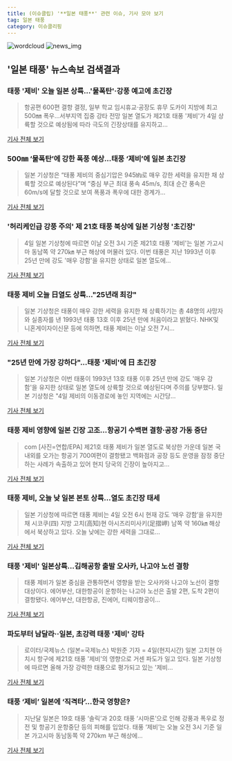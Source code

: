 ```yaml
---
title: (이슈클립) '**일본 태풍**' 관련 이슈, 기사 모아 보기
tag: 일본 태풍
category: 이슈클리핑
---
```

![wordcloud](https://s3.ap-northeast-2.amazonaws.com/lyrics101-wordcloud/2018-09-04-1536031812.png)
![news_img](https://user-images.githubusercontent.com/42597476/44507050-1206f400-a6e4-11e8-8d98-7ffbfebb353f.png)
## **'**일본 태풍**'** 뉴스속보 검색결과
### 태풍 '제비' 오늘 일본 상륙…'물폭탄'·강풍 예고에 초긴장

>항공편 600편 결항 결정, 일부 학교 임시휴교·공장도 휴무 도카이 지방에 최고 500㎜ 폭우…서부지역 집중 강타 전망 일본 열도가 제21호 태풍 '제비'가 4일 상륙할 것으로 예상됨에 따라 극도의 긴장상태를 유지하고...

<a href="http://app.yonhapnews.co.kr/YNA/Basic/SNS/r.aspx?c=AKR20180904026100073&did=1195m" target="_blank">기사 전체 보기</a>

### 500㎜ ‘물폭탄’에 강한 폭풍 예상…태풍 ‘제비’에 일본 초긴장

>일본 기상청은 “태풍 제비의 중심기압은 945㍱로 매우 강한 세력을 유지한 채 상륙할 것으로 예상된다”며 “중심 부근 최대 풍속 45m/s, 최대 순간 풍속은 60m/s에 달할 것으로 보여 폭풍과 폭우에 대한 경계가...

<a href="http://news.kmib.co.kr/article/view.asp?arcid=0012654496&code=61171811&cp=nv" target="_blank">기사 전체 보기</a>

### '허리케인급 강풍 주의' 제 21호 태풍 북상에 일본 기상청 '초긴장'

>4일 일본 기상청에 따르면 이날 오전 3시 기준 제21호 태풍 '제비'는 일본 가고시마 동남쪽 약 270㎞ 부근 해상에 머물러 있다. 이번 태풍은 지난 1993년 이후 25년 만에 강도 '매우 강함'을 유지한 상태로 일본 열도에...

<a href="http://news.hankyung.com/article/2018090477377" target="_blank">기사 전체 보기</a>

### 태풍 제비 오늘 日열도 상륙…"25년래 최강"

>일본 기상청은 태풍이 매우 강한 세력을 유지한 채 상륙하기는 총 48명의 사망자와 실종자를 낸 1993년 태풍 13호 이후 25년 만에 처음이라고 밝혔다. NHK및 니혼게이자이신문 등에 의하면, 태풍 제비는 이날 오전 7시...

<a href="http://www.newsis.com/view/?id=NISX20180904_0000408556&cID=10101&pID=10100" target="_blank">기사 전체 보기</a>

### "25년 만에 가장 강하다"…태풍 '제비'에 日 초긴장

>일본 기상청은 이번 태풍이 1993년 13호 태풍 이후 25년 만에 강도 '매우 강함'을 유지한 상태로 일본 열도에 상륙할 것으로 예상된다며 주의를 당부했다. 일본 기상청은 "4일 제비의 이동경로에 놓인 지역에는 시간당...

<a href="http://news.mt.co.kr/mtview.php?no=2018090408195115219" target="_blank">기사 전체 보기</a>

### 태풍 제비 영향에 일본 긴장 고조...항공기 수백편 결항·공장 가동 중단

>com [사진=연합/EPA] 제21호 태풍 제비가 일본 열도로 북상한 가운데 일본 국내외를 오가는 항공기 700여편이 결항됐고 백화점과 공장 등도 운영을 잠정 중단하는 사례가 속출하고 있어 현지 당국의 긴장이 높아지고...

<a href="http://www.ajunews.com/view/20180904083522598" target="_blank">기사 전체 보기</a>

### 태풍 제비, 오늘 낮 일본 본토 상륙...열도 초긴장 태세

>일본 기상청에 따르면 태풍 제비는 4일 오전 6시 현재 강도 ‘매우 강함’을 유지한 채 시코쿠(四) 지방 고치(高知)현 아시즈리미사키(足摺岬) 남쪽 약 160㎞ 해상에서 북상하고 있다. 오늘 낮에는 강한 세력을 그대로...

<a href="http://www.newspim.com/news/view/20180904000055" target="_blank">기사 전체 보기</a>

### 태풍 '제비' 일본상륙...김해공항 출발 오사카, 나고야 노선 결항

>태풍 제비가 일본 중심을 관통하면서 영향을 받는 오사카와 나고야 노선이 결항대상이다. 에어부산, 대한항공이 운항하는 나고야 노선은 출발 2편, 도착 2편이 결항됐다. 에어부산, 대한항공, 진에어, 티웨이항공이...

<a href="http://leaders.asiae.co.kr/news/articleView.html?idxno=73856" target="_blank">기사 전체 보기</a>

### 파도부터 남달라··일본, 초강력 태풍 '제비' 강타

>로이터/국제뉴스 (일본=국제뉴스) 박원준 기자 = 4일(현지시간) 일본 고치현 아치시 항구에 제21호 태풍 '제비'의 영향으로 거센 파도가 일고 있다. 일본 기상청에 따르면 올해 가장 강력한 태풍으로 평가되고 있는 '제비...

<a href="http://www.gukjenews.com/news/articleView.html?idxno=985676" target="_blank">기사 전체 보기</a>

### 태풍 ‘제비’ 일본에 ‘직격타’…한국 영향은?

>지난달 일본은 19호 태풍 ‘솔릭’과 20호 태풍 ‘시마론’으로 인해 강풍과 폭우로 정전 및 항공기 운항중단 등의 피해를 입었다. 태풍 ‘제비’는 오늘 오전 3시 기준 일본 가고시마 동남동쪽 약 270km 부근 해상에...

<a href="http://chicnews.mk.co.kr/article.php?aid=1536027232209893018" target="_blank">기사 전체 보기</a>


